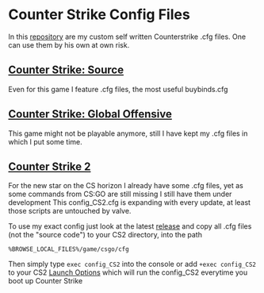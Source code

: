 # Counter Strike Config Files

In this [repository](https://github.com/julis99/CS_Config) are my custom self written Counterstrike .cfg files. One can use them by his own at own risk.

## [Counter Strike: Source](https://github.com/julis99/CS_Config/blob/main/CS%3AS/__CS_S__.md)

Even for this game I feature .cfg files, the most useful buybinds.cfg

## [Counter Strike: Global Offensive](https://github.com/julis99/CS_Config/blob/main/CS:GO/__CS_GO__.md)

This game might not be playable anymore, still I have kept my .cfg files in which I put some time.

## [Counter Strike 2](https://github.com/julis99/CS_Config/blob/main/CS2/__CS_2__.md)

For the new star on the CS horizon I already have some .cfg files, yet as some commands from CS:GO are still missing I still have them under development
This config_CS2.cfg is expanding with every update, at least those scripts are untouched by valve.  
  
To use my exact config just look at the latest [release](https://github.com/julis99/CS_Config/releases) and copy all .cfg files (not the "source code") to your CS2 directory, into the path
```path
%BROWSE_LOCAL_FILES%/game/csgo/cfg 
```
Then simply type ```exec config_CS2``` into the console or add ```+exec config_CS2``` to your CS2 [Launch Options](https://developer.valvesoftware.com/wiki/Command_line_options) which
will run the config_CS2 everytime you boot up Counter Strike

